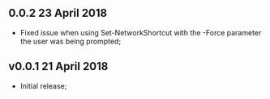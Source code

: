 ## 0.0.2 23 April 2018
* Fixed issue when using Set-NetworkShortcut with the -Force parameter the user was being prompted;

## v0.0.1 21 April 2018
* Initial release;